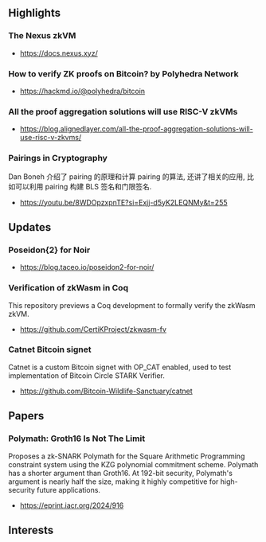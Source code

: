 ## Highlights
### The Nexus zkVM
- https://docs.nexus.xyz/
### How to verify ZK proofs on Bitcoin? by Polyhedra Network
- https://hackmd.io/@polyhedra/bitcoin
### All the proof aggregation solutions will use RISC-V zkVMs

- https://blog.alignedlayer.com/all-the-proof-aggregation-solutions-will-use-risc-v-zkvms/

### Pairings in Cryptography
Dan Boneh 介绍了 pairing 的原理和计算 pairing 的算法, 还讲了相关的应用, 比如可以利用 pairing 构建 BLS 签名和门限签名.
- https://youtu.be/8WDOpzxpnTE?si=Exjj-d5yK2LEQNMy&t=255

## Updates
### Poseidon{2} for Noir

- https://blog.taceo.io/poseidon2-for-noir/

### Verification of zkWasm in Coq
This repository previews a Coq development to formally verify the zkWasm zkVM.
- https://github.com/CertiKProject/zkwasm-fv

### Catnet Bitcoin signet
Catnet is a custom Bitcoin signet with OP_CAT enabled, used to test implementation of Bitcoin Circle STARK Verifier.
- https://github.com/Bitcoin-Wildlife-Sanctuary/catnet

## Papers
### Polymath: Groth16 Is Not The Limit
Proposes a zk-SNARK Polymath for the Square Arithmetic Programming constraint system using the KZG polynomial commitment scheme.  Polymath has a shorter argument than Groth16.  At 192-bit security, Polymath's argument is nearly half the size, making it highly competitive for high-security future applications.  
- https://eprint.iacr.org/2024/916

## Interests
